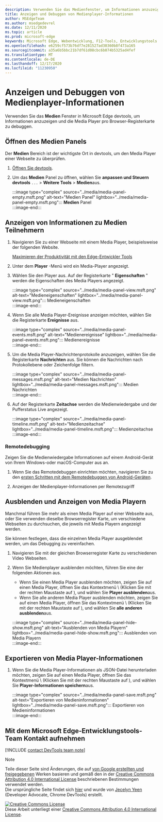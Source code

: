 ```yaml
---
description: Verwenden Sie das Medienfenster, um Informationen anzuzeigen und die Media Player pro Browser-Registerkarte zu debuggen.
title: Anzeigen und Debuggen von Medienplayer-Informationen
author: MSEdgeTeam
ms.author: msedgedevrel
ms.date: 12/11/2020
ms.topic: article
ms.prod: microsoft-edge
keywords: Microsoft Edge, Webentwicklung, F12-Tools, Entwicklungstools
ms.openlocfilehash: e6259cf573b76df7e281527ad30360b8f473a165
ms.sourcegitcommit: a35a6b5bbc21b7df61d08cbc6b074b5325ad4fef
ms.translationtype: MT
ms.contentlocale: de-DE
ms.lasthandoff: 12/17/2020
ms.locfileid: "11230950"
---
```

# Anzeigen und Debuggen von Medienplayer-Informationen  

Verwenden Sie das **Medien** Fenster in Microsoft Edge devtools, um Informationen anzuzeigen und die Media Player pro Browser-Registerkarte zu debuggen.  

## Öffnen des Medien Panels  

Der **Medien** Bereich ist der wichtigste Ort in devtools, um den Media Player einer Webseite zu überprüfen.

1.  [Öffnen Sie devtools][DevtoolsGuideChromiumOpen].  
1.  Um das **Medien** Panel zu öffnen, wählen Sie **anpassen und Steuern devtools** `...`  >  **Weitere Tools**  >  **Medien**aus.  
    
    :::image type="complex" source="../media/media-panel-empty.msft.png" alt-text="Medien Panel" lightbox="../media/media-panel-empty.msft.png":::
       **Medien** Panel  
    :::image-end:::  
    
## Anzeigen von Informationen zu Medien Teilnehmern  

1.  Navigieren Sie zu einer Webseite mit einem Media Player, beispielsweise der folgenden Website.  
    
    [Maximieren der Produktivität mit den Edge-Entwickler Tools][BingVideosSearchViewDetailMidE0BA14EC0E0D18C06C8DE0BA14EC0E0D18C06C8]  
    
1.  Unter dem **Player** -Menü wird ein Media-Player angezeigt.  
1.  Wählen Sie den Player aus.  Auf der Registerkarte " **Eigenschaften** " werden die Eigenschaften des Media Players angezeigt.  
    
    :::image type="complex" source="../media/media-panel-view.msft.png" alt-text="Medieneigenschaften" lightbox="../media/media-panel-view.msft.png":::
       Medieneigenschaften  
    :::image-end:::  
    
1.  Wenn Sie alle Media Player-Ereignisse anzeigen möchten, wählen Sie die Registerkarte **Ereignisse** aus.  
    
    :::image type="complex" source="../media/media-panel-events.msft.png" alt-text="Medienereignisse" lightbox="../media/media-panel-events.msft.png":::
       Medienereignisse  
    :::image-end:::  
    
1.  Um die Media Player-Nachrichtenprotokolle anzuzeigen, wählen Sie die Registerkarte **Nachrichten** aus.  Sie können die Nachrichten nach Protokollebene oder Zeichenfolge filtern.  
    
    :::image type="complex" source="../media/media-panel-messages.msft.png" alt-text="Medien Nachrichten" lightbox="../media/media-panel-messages.msft.png":::
       Medien Nachrichten  
    :::image-end:::  
    
1.  Auf der Registerkarte **Zeitachse** werden die Medienwiedergabe und der Pufferstatus Live angezeigt.  
    
    :::image type="complex" source="../media/media-panel-timeline.msft.png" alt-text="Medienzeitachse" lightbox="../media/media-panel-timeline.msft.png":::
       Medienzeitachse  
    :::image-end:::  
    
### Remotedebugging  

Zeigen Sie die Medienwiedergabe Informationen auf einem Android-Gerät von Ihrem Windows-oder macOS-Computer aus an.  

1.  Wenn Sie das Remotedebuggen einrichten möchten, navigieren Sie zu den [ersten Schritten mit dem Remotedebuggen von Android-Geräten][DevtoolsGuideChromiumRemoteDebuggingIndex].  
1.  Anzeigen der Medienplayer-Informationen per Remotezugriff  
    
    <!-- TODO: recreate image using an Android device -->  
    <!--  
    :::image type="complex" source="../media/media-panel-remote-debug.msft.png" alt-text="Remote debugging" lightbox="../media/media-panel-remote-debug.msft.png":::
       Remote debugging  
    :::image-end:::  
    -->  
    
## Ausblenden und Anzeigen von Media Playern  

Manchmal führen Sie mehr als einen Media Player auf einer Webseite aus, oder Sie verwenden dieselbe Browserregister Karte, um verschiedene Webseiten zu durchsuchen, die jeweils mit Media Playern angezeigt werden.

Sie können festlegen, dass die einzelnen Media Player ausgeblendet werden, um das Debugging zu vereinfachen.  

1.  Navigieren Sie mit der gleichen Browserregister Karte zu verschiedenen Video Webseiten.  
1.  Wenn Sie Medienplayer ausblenden möchten, führen Sie eine der folgenden Aktionen aus.  
    *   Wenn Sie einen Media Player ausblenden möchten, zeigen Sie auf einen Media Player, öffnen Sie das Kontextmenü \ (Klicken Sie mit der rechten Maustaste auf \), und wählen Sie **Player ausblenden**aus.  
    *   Wenn Sie alle anderen Media Player ausblenden möchten, zeigen Sie auf einen Media Player, öffnen Sie das Kontextmenü \ (Klicken Sie mit der rechten Maustaste auf \), und wählen Sie **alle anderen ausblenden**aus.  
    
    :::image type="complex" source="../media/media-panel-hide-show.msft.png" alt-text="Ausblenden von Media Playern" lightbox="../media/media-panel-hide-show.msft.png":::
       Ausblenden von Media Playern  
    :::image-end:::  
    
## Exportieren von Media Player-Informationen  

1.  Wenn Sie die Media Player-Informationen als JSON-Datei herunterladen möchten, zeigen Sie auf einen Media Player, öffnen Sie das Kontextmenü \ (Klicken Sie mit der rechten Maustaste auf \), und wählen Sie **Player-Informationen speichern**aus.  
    
    :::image type="complex" source="../media/media-panel-save.msft.png" alt-text="Exportieren von Medieninformationen" lightbox="../media/media-panel-save.msft.png":::
       Exportieren von Medieninformationen  
    :::image-end:::  
    
## Mit dem Microsoft Edge-Entwicklungstools-Team Kontakt aufnehmen  

[!INCLUDE [contact DevTools team note](../includes/contact-devtools-team-note.md)]  

<!-- links -->  

[DevtoolsGuideChromiumOpen]: ../open/index.md "Öffnen Sie Microsoft Edge (Chrom) devtools | Microsoft docs"  

[DevtoolsGuideChromiumRemoteDebuggingIndex]: ../remote-debugging/index.md "Erste Schritte mit dem Remotedebuggen von Android-Geräten | Microsoft docs"  

[BingVideosSearchViewDetailMidE0BA14EC0E0D18C06C8DE0BA14EC0E0D18C06C8]: https://www.bing.com/videos/search?view=detail&mid=DE0BA14EC0E0D18C06C8DE0BA14EC0E0D18C06C8 "Maximieren der Produktivität mit den Edge-Entwickler Tools | Bing-Video"  

> [!NOTE]
> Teile dieser Seite sind Änderungen, die auf [von Google erstellten und freigegebenen][GoogleSitePolicies] Werken basieren und gemäß den in der [Creative Commons Attribution 4.0 International License][CCA4IL] beschriebenen Bestimmungen verwendet werden.  
> Die ursprüngliche Seite findet sich [hier](https://developers.google.com/web/tools/chrome-devtools/media-panel/index) und wurde von [Jecelyn Yeen][JecelynYeen] \(Developer Advocate, Chrome DevTools\) erstellt.  

[![Creative Commons License][CCby4Image]][CCA4IL]  
Diese Arbeit unterliegt einer [Creative Commons Attribution 4.0 International License][CCA4IL].  

[CCA4IL]: https://creativecommons.org/licenses/by/4.0  
[CCby4Image]: https://i.creativecommons.org/l/by/4.0/88x31.png  
[GoogleSitePolicies]: https://developers.google.com/terms/site-policies  
[JecelynYeen]: https://developers.google.com/web/resources/contributors/jecelynyeen  

